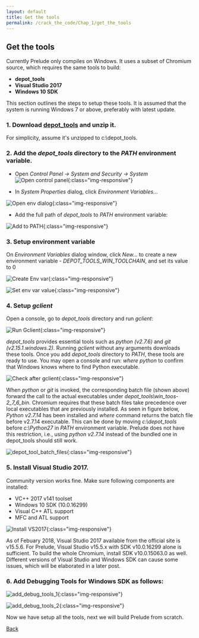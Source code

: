 ```yaml
---
layout: default
title: Get the tools
permalink: /crack_the_code/Chap_1/get_the_tools
---
```

## [](#header-2) Get the tools

Currently Prelude only compiles on Windows. It uses a subset of Chromium source, which requires the same tools to build:

*  **depot_tools**
*  **Visual Studio 2017**
*  **Windows 10 SDK**

This section outlines the steps to setup these tools. It is assumed that the system is running Windows 7 or above, preferably with latest update.

### [](#header-3) 1. Download [**depot_tools**](https://storage.googleapis.com/chrome-infra/depot_tools.zip) and unzip it.
For simplicity, assume it's unzipped to c:\depot_tools.
### [](#header-3) 2.  Add the *depot_tools* directory to the *PATH* environment variable.
*  Open *Control Panel -> System and Security -> System*
![Open control panel](/crack_the_code/images/adv_sys_settings.png){:class="img-responsive"}

*  In *System Properties* dialog, click *Environment Variables...*

![Open env dialog](/crack_the_code/images/env.png){:class="img-responsive"}

* Add the full path of *depot_tools* to *PATH* environment variable:

![Add to PATH ](/crack_the_code/images/add_depot_tools_to_path.png){:class="img-responsive"}

### [](#header-3) 3.  Setup environment variable
On *Environment Variables* dialog window, click *New...* to create a new environment variable - *DEPOT_TOOLS_WIN_TOOLCHAIN*, and set its value to 0

![Create Env var](/crack_the_code/images/new_env.png){:class="img-responsive"}

![Set env var value](/crack_the_code/images/add_env.png){:class="img-responsive"}

### [](#header-3) 4.  Setup *gclient*
Open a console, go to *depot_tools* directory and run *gclient*:

![Run Gclient](/crack_the_code/images/run_gclient.png){:class="img-responsive"}

*depot_tools* provides essential tools such as *python (v2.7.6)* and *git (v2.15.1.windows.2)*. Running *gclient* without any arguments downloads these tools. Once you add *depot_tools* directory to *PATH*, these tools are ready to use. You may open a console and run: *where python* to confirm that Windows knows where to find Python executable.

![Check after gclient](/crack_the_code/images/check_after_gclient.png){:class="img-responsive"}

When *python* or *git* is invoked, the corresponding batch file (shown above) forward the call to the actual executables under *depot_tools\win_toos-2_7_6_bin*. Chromium requires that these batch files take precedence over local executables that are previously installed. As seen in figure below, *Python v2.7.14* has been installed and *where* command returns the batch file before v2.7.14 executable. This can be done by moving *c:\depot_tools* before *c:\Python27* in *PATH* environment variable. Prelude does not have this restriction, i.e., using *python v2.7.14* instead of the bundled one in depot_tools should still work.

![depot_tool_batch_files](/crack_the_code/images/python_local.png){:class="img-responsive"}

### [](#header-3) 5.  Install Visual Studio 2017.
Community version works fine. Make sure following components are installed:
* VC++ 2017 v141 toolset
* Windows 10 SDK (10.0.16299)
* Visual C++ ATL support
* MFC and ATL support

![Install VS2017](/crack_the_code/images/vs2017_install.png){:class="img-responsive"}

As of Febuary 2018, Visual Studio 2017 available from the official site is v15.5.6. For Prelude, Visual Studio v15.5.x with SDK v10.0.16299 alone is sufficient. To build the whole Chromium, install SDK v10.0.15063.0 as well. Different versions of Visual Studio and Windows SDK can cause some issues, which will be elaborated in a later post.
### [](#header-3) 6.  Add **Debugging Tools** for Windows SDK as follows:

![add_debug_tools_1](/crack_the_code/images/control_panel_change_sdk.png){:class="img-responsive"}

![add_debug_tools_2](/crack_the_code/images/sdk_install_debug_tools.png){:class="img-responsive"}

Now we have setup all the tools, next we will build Prelude from scratch.

[Back](/)
